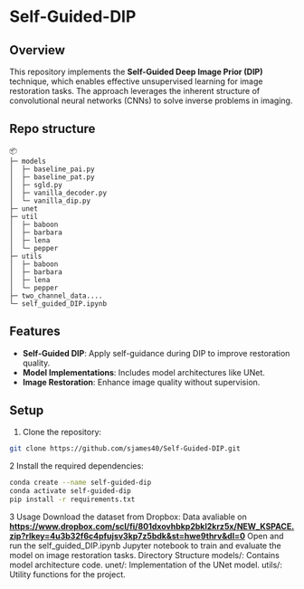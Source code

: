 # Self-Guided-DIP

## Overview
This repository implements the **Self-Guided Deep Image Prior (DIP)** technique, which enables effective unsupervised learning for image restoration tasks. The approach leverages the inherent structure of convolutional neural networks (CNNs) to solve inverse problems in imaging.

## Repo structure
```
📦
├─ models
│  ├─ baseline_pai.py
│  ├─ baseline_pat.py
│  ├─ sgld.py
│  ├─ vanilla_decoder.py
│  └─ vanilla_dip.py
├─ unet
├─ util
│  ├─ baboon
│  ├─ barbara
│  ├─ lena
│  └─ pepper
├─ utils
│  ├─ baboon
│  ├─ barbara
│  ├─ lena
│  └─ pepper
├─ two_channel_data....
└─ self_guided_DIP.ipynb
```
## Features
- **Self-Guided DIP**: Apply self-guidance during DIP to improve restoration quality.
- **Model Implementations**: Includes model architectures like UNet.
- **Image Restoration**: Enhance image quality without supervision.

## Setup
1. Clone the repository:
```bash
git clone https://github.com/sjames40/Self-Guided-DIP.git
```

2 Install the required dependencies:
```bash
conda create --name self-guided-dip
conda activate self-guided-dip
pip install -r requirements.txt
```

3 Usage Download the dataset from Dropbox: Data avaliable on **https://www.dropbox.com/scl/fi/801dxovhbkp2bkl2krz5x/NEW_KSPACE.zip?rlkey=4u3b32f6c4pfujsv3kp7z5bdk&st=hwe9thrv&dl=0**
Open and run the self_guided_DIP.ipynb Jupyter notebook to train and evaluate the model on image restoration tasks.
Directory Structure
models/: Contains model architecture code.
unet/: Implementation of the UNet model.
utils/: Utility functions for the project.
